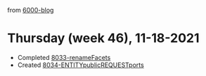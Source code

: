 from [6000-blog](../../../6000-blog.md)
# Thursday (week 46), 11-18-2021

- Completed [8033-renameFacets](8033-renameFacets.md)
- Created [8034-ENTITYpublicREQUESTports](8034-ENTITYpublicREQUESTports.md)